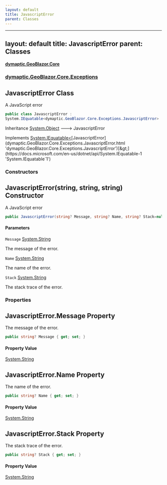 ```yaml
---
layout: default
title: JavascriptError
parent: Classes
---
```

---
layout: default
title: JavascriptError
parent: Classes
---
#### [dymaptic.GeoBlazor.Core](index.html 'index')
### [dymaptic.GeoBlazor.Core.Exceptions](index.html#dymaptic.GeoBlazor.Core.Exceptions 'dymaptic.GeoBlazor.Core.Exceptions')

## JavascriptError Class

A JavaScript error

```csharp
public class JavascriptError :
System.IEquatable<dymaptic.GeoBlazor.Core.Exceptions.JavascriptError>
```

Inheritance [System.Object](https://docs.microsoft.com/en-us/dotnet/api/System.Object 'System.Object') &#129106; JavascriptError

Implements [System.IEquatable&lt;](https://docs.microsoft.com/en-us/dotnet/api/System.IEquatable-1 'System.IEquatable`1')[JavascriptError](dymaptic.GeoBlazor.Core.Exceptions.JavascriptError.html 'dymaptic.GeoBlazor.Core.Exceptions.JavascriptError')[&gt;](https://docs.microsoft.com/en-us/dotnet/api/System.IEquatable-1 'System.IEquatable`1')
### Constructors

<a name='dymaptic.GeoBlazor.Core.Exceptions.JavascriptError.JavascriptError(string,string,string)'></a>

## JavascriptError(string, string, string) Constructor

A JavaScript error

```csharp
public JavascriptError(string? Message, string? Name, string? Stack=null);
```
#### Parameters

<a name='dymaptic.GeoBlazor.Core.Exceptions.JavascriptError.JavascriptError(string,string,string).Message'></a>

`Message` [System.String](https://docs.microsoft.com/en-us/dotnet/api/System.String 'System.String')

The message of the error.

<a name='dymaptic.GeoBlazor.Core.Exceptions.JavascriptError.JavascriptError(string,string,string).Name'></a>

`Name` [System.String](https://docs.microsoft.com/en-us/dotnet/api/System.String 'System.String')

The name of the error.

<a name='dymaptic.GeoBlazor.Core.Exceptions.JavascriptError.JavascriptError(string,string,string).Stack'></a>

`Stack` [System.String](https://docs.microsoft.com/en-us/dotnet/api/System.String 'System.String')

The stack trace of the error.
### Properties

<a name='dymaptic.GeoBlazor.Core.Exceptions.JavascriptError.Message'></a>

## JavascriptError.Message Property

The message of the error.

```csharp
public string? Message { get; set; }
```

#### Property Value
[System.String](https://docs.microsoft.com/en-us/dotnet/api/System.String 'System.String')

<a name='dymaptic.GeoBlazor.Core.Exceptions.JavascriptError.Name'></a>

## JavascriptError.Name Property

The name of the error.

```csharp
public string? Name { get; set; }
```

#### Property Value
[System.String](https://docs.microsoft.com/en-us/dotnet/api/System.String 'System.String')

<a name='dymaptic.GeoBlazor.Core.Exceptions.JavascriptError.Stack'></a>

## JavascriptError.Stack Property

The stack trace of the error.

```csharp
public string? Stack { get; set; }
```

#### Property Value
[System.String](https://docs.microsoft.com/en-us/dotnet/api/System.String 'System.String')

